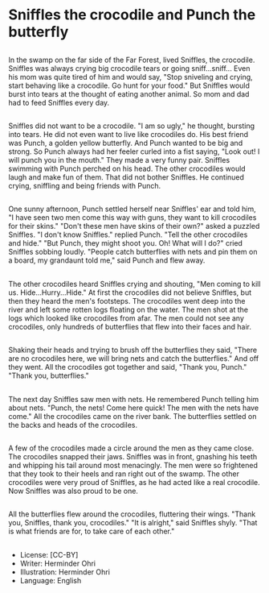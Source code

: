 # Sniffles the crocodile and Punch the butterfly

##
In the swamp on the far side of the Far Forest, lived Sniffles, the
crocodile. Sniffles was always crying big crocodile tears or going
sniff...sniff... Even his mom was quite tired of him and would say,
"Stop sniveling and crying, start behaving like a crocodile. Go hunt
for your food." But Sniffles would burst into tears at the thought of
eating another animal. So mom and dad had to feed Sniffles every
day.

##

##
Sniffles did not want to be a crocodile. "I am so ugly," he thought,
bursting into tears. He did not even want to live like crocodiles do.
His best friend was Punch, a golden yellow butterfly. And Punch
wanted to be big and strong. So Punch always had her feeler
curled into a fist saying, "Look out! I will punch you in the mouth."
They made a very funny pair. Sniffles swimming with Punch
perched on his head. The other crocodiles would laugh and make
fun of them. That did not bother Sniffles. He continued crying,
sniffling and being friends with Punch.

##

##
One sunny afternoon, Punch settled herself near Sniffles' ear and
told him, "I have seen two men come this way with guns, they
want to kill crocodiles for their skins."
"Don't these men have skins of their own?" asked a puzzled
Sniffles.
"I don't know Sniffles." replied Punch. "Tell the other crocodiles and
hide."
"But Punch, they might shoot you. Oh! What will I do?" cried
Sniffles sobbing loudly.
"People catch butterflies with nets and pin them on a board, my
grandaunt told me," said Punch and flew away.

##

##
The other crocodiles heard Sniffles crying and shouting, "Men
coming to kill us. Hide...Hurry...Hide." At first the crocodiles did not
believe Sniffles, but then they heard the men's footsteps.
The crocodiles went deep into the river and left some rotten logs
floating on the water. The men shot at the logs which looked like
crocodiles from afar. The men could not see any crocodiles, only
hundreds of butterflies that flew into their faces and hair.

##

##
Shaking their heads and trying to brush off the
butterflies they said, "There are no crocodiles here,
we will bring nets and catch the butterflies." And off
they went. All the crocodiles got together and said,
"Thank you, Punch."
"Thank you, butterflies."

##
The next day Sniffles saw men with nets. He
remembered Punch telling him about nets.
"Punch, the nets! Come here quick! The men with
the nets have come."
All the crocodiles came on the river bank. The
butterflies settled on the backs and heads of the
crocodiles.

##
A few of the crocodiles made a circle around the men as they
came close. The crocodiles snapped their jaws. Sniffles was in
front, gnashing his teeth and whipping his tail around most
menacingly. The men were so frightened that they took to their
heels and ran right out of the swamp.
The other crocodiles were very proud of Sniffles, as he had acted
like a real crocodile. Now Sniffles was also proud to be one.

##

##
All the butterflies flew around the crocodiles, fluttering their wings.
"Thank you, Sniffles, thank you, crocodiles."
"It is alright," said Sniffles shyly.
"That is what friends are for, to take care of each other."

##
* License: [CC-BY]
* Writer: Herminder Ohri
* Illustration: Herminder Ohri
* Language: English
